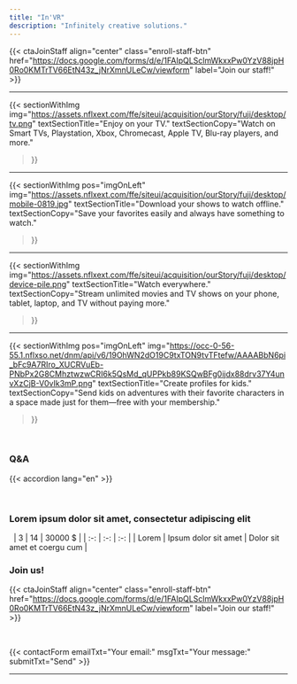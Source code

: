 ```yaml
---
title: "In'VR"
description: "Infinitely creative solutions."
---
```


{{< ctaJoinStaff align="center" class="enroll-staff-btn" href="https://docs.google.com/forms/d/e/1FAIpQLSclmWkxxPw0YzV88jpH0Ro0KMTrTV66EtN43z_jNrXmnULeCw/viewform" label="Join our staff!" >}}

---

{{< sectionWithImg
  img="https://assets.nflxext.com/ffe/siteui/acquisition/ourStory/fuji/desktop/tv.png"
  textSectionTitle="Enjoy on your TV."
  textSectionCopy="Watch on Smart TVs, Playstation, Xbox, Chromecast, Apple TV, Blu-ray players, and more."
>}}

---

{{< sectionWithImg
  pos="imgOnLeft"
  img="https://assets.nflxext.com/ffe/siteui/acquisition/ourStory/fuji/desktop/mobile-0819.jpg"
  textSectionTitle="Download your shows to watch offline."
  textSectionCopy="Save your favorites easily and always have something to watch."
>}}

---

{{< sectionWithImg
  img="https://assets.nflxext.com/ffe/siteui/acquisition/ourStory/fuji/desktop/device-pile.png"
  textSectionTitle="Watch everywhere."
  textSectionCopy="Stream unlimited movies and TV shows on your phone, tablet, laptop, and TV without paying more."
>}}

---

{{< sectionWithImg
  pos="imgOnLeft"
  img="https://occ-0-56-55.1.nflxso.net/dnm/api/v6/19OhWN2dO19C9txTON9tvTFtefw/AAAABbN6pi_bFc9A7RIro_XUCRVuEb-PNbPx2G8CMhztwzwCRI6k5QsMd_qUPPkb89KSQwBFg0ijdx88drv37Y4unvXzCjB-V0vIk3mP.png"
  textSectionTitle="Create profiles for kids."
  textSectionCopy="Send kids on adventures with their favorite characters in a space made just for them—free with your membership."
>}}

&nbsp;

### Q&A

{{< accordion lang="en" >}}

&nbsp;

### Lorem ipsum dolor sit amet, consectetur adipiscing elit

&nbsp;
| 3 | 14 | 30000 $ |
| :-: | :-: | :-: |
| Lorem | Ipsum dolor sit amet | Dolor sit amet et coergu cum |

### Join us!

{{< ctaJoinStaff align="center" class="enroll-staff-btn" href="https://docs.google.com/forms/d/e/1FAIpQLSclmWkxxPw0YzV88jpH0Ro0KMTrTV66EtN43z_jNrXmnULeCw/viewform" label="Join our staff!" >}}

&nbsp;

{{< contactForm emailTxt="Your email:" msgTxt="Your message:" submitTxt="Send" >}}

---
